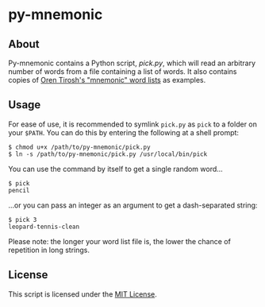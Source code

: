 # py-mnemonic

## About

Py-mnemonic contains a Python script, *pick.py*, which will read an arbitrary number of words from a file containing a list of words. It also contains copies of [Oren Tirosh's "mnemonic" word lists][1] as examples.

## Usage

For ease of use, it is recommended to symlink `pick.py` as `pick` to a folder on your `$PATH`. You can do this by entering the following at a shell prompt:

    $ chmod u+x /path/to/py-mnemonic/pick.py
    $ ln -s /path/to/py-mnemonic/pick.py /usr/local/bin/pick

You can use the command by itself to get a single random word...

    $ pick
    pencil

...or you can pass an integer as an argument to get a dash-separated string:

    $ pick 3
    leopard-tennis-clean

Please note: the longer your word list file is, the lower the chance of repetition in long strings.

## License

This script is licensed under the [MIT License][2].


[1]: https://web.archive.org/web/20090918202746/http://tothink.com/mnemonic/wordlist.html "Wayback Machine snapshot of Oren Tirosh's web page"
[2]: https://opensource.org/licenses/MIT "MIT License at opensource.org"
